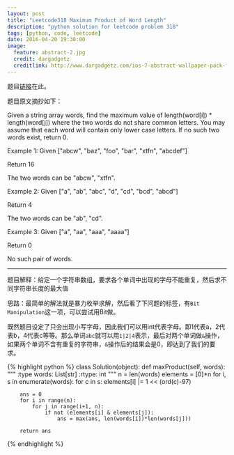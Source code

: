 ```yaml
---
layout: post
title: "Leetcode318 Maximum Product of Word Length"
description: "python solution for leetcode problem 318"
tags: [python, code, leetcode]
date: 2016-04-20 19:30:00
image:
  feature: abstract-2.jpg
  credit: dargadgetz
  creditlink: http://www.dargadgetz.com/ios-7-abstract-wallpaper-pack-for-iphone-5-and-ipod-touch-retina/
---
```


题目[链接](https://leetcode.com/problems/maximum-product-of-word-lengths/)在此。

题目原文摘抄如下：

Given a string array words, find the maximum value of length(word[i]) * length(word[j]) where the two words do not share common letters. You may assume that each word will contain only lower case letters. If no such two words exist, return 0.

Example 1:
Given ["abcw", "baz", "foo", "bar", "xtfn", "abcdef"]

Return 16

The two words can be "abcw", "xtfn".

Example 2:
Given ["a", "ab", "abc", "d", "cd", "bcd", "abcd"]

Return 4

The two words can be "ab", "cd".

Example 3:
Given ["a", "aa", "aaa", "aaaa"]

Return 0

No such pair of words.

---
题目解释：给定一个字符串数组，要求各个单词中出现的字母不能重复，然后求不同字符串长度的最大值

思路：最简单的解法就是暴力枚举求解，然后看了下问题的标签，有`Bit Manipulation`这一项，可以尝试用Bit做。

既然题目设定了只会出现小写字母，因此我们可以用int代表字母。即1代表a，2代表b，4代表c等等。那么单词`abc`就可以用`1|2|4`表示，最后对两个单词做`&`操作，如果两个单词不含有重复的字符串，`&`操作后的结果会是0，即达到了我们的要求。

{% highlight python %}
class Solution(object):
    def maxProduct(self, words):
        """
        :type words: List[str]
        :rtype: int
        """
        n = len(words)
        elements = [0]*n
        for i, s in enumerate(words):
            for c in s:
                elements[i] |= 1 << (ord(c)-97)
        
        
        ans = 0
        for i in range(n):
            for j in range(i+1, n):
                if not (elements[i] & elements[j]):
                    ans = max(ans, len(words[i])*len(words[j]))
        
        return ans

{% endhighlight %}